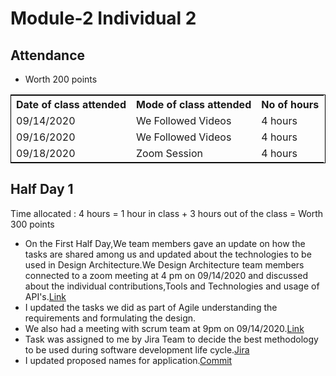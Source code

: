 # Module-2 Individual 2

## Attendance
- Worth 200 points

<table style="width:100%;border: 1px solid black;">
<tr>
<th>Date of class attended</th>	
<th>Mode of class attended</th>
<th>No of hours</th>
</tr>
<tr>
<td>09/14/2020</td>
<td>We Followed Videos</td>
<td>4 hours</td>
</tr>
<tr>
<td>09/16/2020</td>
<td>We Followed Videos</td>
<td> 4 hours</td>  
</tr>
<tr>
<td>09/18/2020</td>
<td>Zoom Session</td>
<td> 4 hours</td>
</tr>
</table>

## Half Day 1

Time allocated : 4 hours = 1 hour in class + 3 hours out of the class = Worth 300 points

- On the First Half Day,We team members gave an update on how the tasks are shared among us and updated about the technologies to be used in Design Architecture.We Design Architecture team members connected to a zoom meeting at 4 pm on 09/14/2020 and discussed about the individual contributions,Tools and Technologies and usage of API's.[Link](https://github.com/annie0sc/gdp_health_app/blob/master/design-architecture/Meetings/Team%20meeting%20sep14.png)
- I updated the tasks we did as part of Agile understanding the requirements and formulating the design.
- We also had a meeting with scrum team at 9pm on 09/14/2020.[Link](https://github.com/annie0sc/gdp_health_app/blob/master/design-architecture/Meetings/Scrum%20meeting%20sep14.png)
- Task was assigned to me by Jira Team to decide the best methodology to be used during software development life cycle.[Jira](https://github.com/annie0sc/gdp_health_app/blob/master/design-architecture/Contributions/Tejaswi/jiratask1.PNG)
- I updated proposed names for application.[Commit](https://github.com/annie0sc/gdp_health_app/commit/5a2dca046c5aaa9ae780fcc126ce9c27e3ea7fcb)
